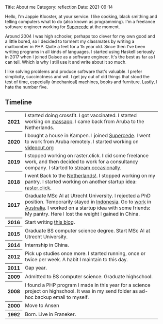 Title: About me
Category: reflection
Date: 2021-09-14

Hello, I'm Jappie Klooster, at your service.
I like cooking, black smithing
and telling computers what to do (also known as programming).
I'm a freelance software engineer
working for [Supercede](https://supercede.com/) at the moment.

Around 2004 I was high schooler,
perhaps too clever for my own good and a little bored,
so I decided to torment my classmates by writing a mailbomber
in PHP.
Quite a feet for a 15 year old.
Since then I've been writing programs
in all kinds of languages.
I started using Haskell seriously in 2017 when
I joined Daisee as a software engineer.
It's the best as far as I can tell.
Which is why I still use it and write about it so much.

I like solving problems and produce software that's valuable.
I prefer simplicity, succinctness and wit.
I get joy out of old things that stood the test of time,
especially (mechanical) machines, books and furniture.
Lastly, I hate the number five.

## Timeline


<table>
<tr><th> 2021 </th><td>
I started doing crossfit.
I got vaccinated.
I started working on <a href="https://massapp.org/" >massapp</a>.
I came back from Aruba to the Netherlands.
</td></tr>
<tr><th> 2020 </th><td>
      I bought a house in Kampen.
      I joined <a href="https://supercede.com/">Supercede</a>.
      I went to work from Aruba remotely.
      I started working on <a href="https://videocut.org/video" >videocut.org</a> </td></tr>
<tr><th> 2019 </th><td> I stopped working on raster.click.
      I did some freelance work, and then decided to work for a consultancy company.
      I started to <a href="https://www.twitch.tv/jappiejappie" >stream occasionally</a>. </td></tr>
<tr><th> 2018 </th><td> 
      I went Back to the <a href="https://jappie.me/back-to-the-netherlands.html" >Netherlands!</a>.
      I stopped working on my pantry.
      I started working on another startup idea: <a href="https://raster.click/" >raster.click</a>.
</td></tr>
<tr><th> 2017 </th><td>
      Graduate MSc AI at Utrecht University.
      I rejected a PhD position.
      Temporarily stayed in <a href="https://jappie.me/what-do-you-think-about-jakarta.html" >Indonesia</a>.
Go to <a href="https://jappie.me/work-work-work-ya-ya-ya.html" >work</a> in
      <a href="https://jappie.me/jappie-lives-with-kangaroos.html">Australia</a>.
      I worked on a startup idea with some friends: My pantry.
      Here I lost the weight I gained in China. </td></tr>
<tr><th> 2016 </th><td>
      Start writing <a href="https://jappie.me/website-launch.html">this blog</a>.
</tr></td>
<tr><th> 2015 </th><td>
      Graduate BS computer science degree.
      Start MSc AI at Utrecht University.
      </td></tr>
<tr><th> 2014 </th><td> Internship in China.  </td></tr>
<tr><th> 2012 </th><td>
Pick up studies once more.
I started running, once or twice per week. A habit I maintain to this day.
</tr></td>
<tr><th> 2011 </th><td> Gap year.  </td></tr>
<tr><th> 2009 </th><td>
    Admitted to BS computer science.
    Graduate highschool.
</td></tr>
<tr><th> 2008 </th><td> I found a PHP program I made in this year for 
      a science project on highschool.
      It was in my send folder as ad-hoc backup email to myself.
      </td></tr>
<tr><th> 2000 </th><td> Move to Ansen</td></tr>
<tr><th> 1992 </th><td> Born. Live in Franeker. </td></tr>
</table>

